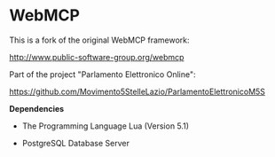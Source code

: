 WebMCP
======
This is a fork of the original WebMCP framework:

http://www.public-software-group.org/webmcp

Part of the project "Parlamento Elettronico Online":

https://github.com/Movimento5StelleLazio/ParlamentoElettronicoM5S


**Dependencies**

- The Programming Language Lua (Version 5.1)

- PostgreSQL Database Server
